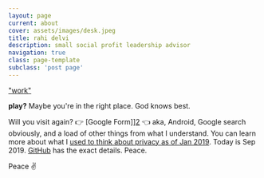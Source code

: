 ```yaml
---
layout: page
current: about
cover: assets/images/desk.jpeg
title: rahi delvi
description: small social profit leadership advisor
navigation: true
class: page-template
subclass: 'post page'
---
```


["work"][1]

**play?** Maybe you're in the right place. God knows best.

Will you visit again? 👉 [Google Form]][2] 👈 aka, Android, Google search obviously, and a load of other things from what I understand. You can learn more about what I [used to think about privacy as of Jan 2019][3]. Today is Sep 2019. [GitHub][4] has the exact details. Peace. 

Peace ✌



[1]: https://linkedin.com/in/rahidelvi
[2]: https://forms.gle/1kiATpYrf1tgAyz88
[3]: https://www.socialprofit.us/privacy
[4]: https://github.com/rahidelvi
